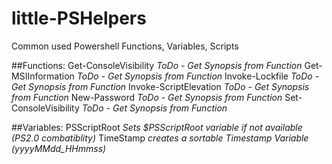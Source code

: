 ﻿# little-PSHelpers
Common used Powershell Functions, Variables, Scripts

##Functions:
Get-ConsoleVisibility
	*ToDo - Get Synopsis from Function*
Get-MSIInformation
	*ToDo - Get Synopsis from Function*
Invoke-Lockfile
	*ToDo - Get Synopsis from Function*
Invoke-ScriptElevation
	*ToDo - Get Synopsis from Function*
New-Password
	*ToDo - Get Synopsis from Function*
Set-ConsoleVisibility
	*ToDo - Get Synopsis from Function*

##Variables:
PSScriptRoot
	*Sets $PSScriptRoot  variable if not available (PS2.0 combatiblity)*
TimeStamp
	*creates a sortable Timestamp Variable (yyyyMMdd_HHmmss)*
